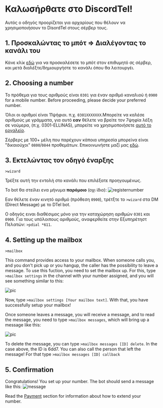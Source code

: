 # Καλωσήρθατε στο DiscordTel!
Αυτός ο οδηγός προορίζεται για αρχαρίους που θέλουν να χρησιμοποιήσουν το DisordTel στους σέρβερ τους.

## 1. Προσκαλώντας το μπότ => Διαλέγοντας το κανάλι του
Κάνε κλίκ [εδώ](https://discordapp.com/oauth2/authorize?client_id=224662505157427200&scope=bot&permissions=84997) για να προσκαλέσετε το μπότ στον επιθυμητό σς σέρβερ, και μετά διαλέξτε/δημιουργήστε το κανάλι όπου θα λειτουργέι.

## 2. Choosing a number
Το πρόθεμα για τους αριθμούς είναι `0301` για έναν αριθμό καναλιού ή `0900` for a mobile number. Before proceeding, please decide your preferred number.

Όλοι οι αριθμοί είναι 11ψήφιοι. π.χ. `0301XXXXXXX`.Μπορείτε να καλέσε αριθμούς με γράμματα, για αυτό **εαν** θέλετε να βρείτε τον 7ψηφία λέξη σε νούμερα, (π.χ. 0301-ELLINAS), μπορείτε να χρησιμοποιήσετε [αυτό το εργαλείο](http://word2number.com).

Σέρβερς με 100+ μέλη που παρέχουν κάποια υπηρεσία μπορείνα είναι "δικαιούχοι" `0800`/`0844` προθεμάτων. Επικοινωνήστε μαζί μας [εδώ](https://discord.gg/uw2dfYf).

## 3. Εκτελώντας τον οδηγό έναρξης
`>wizard`

Τρέξτε αυτή την εντολή στο κανάλι που επιλέξατε προηγουμένως.

To bot θα στείλει ενα μήνυμα **παρόμοιο** (οχι ίδιο): 
![registernumber](http://i.imgur.com/zMKAkPr.png)

Εαν θέλετε έναν κινητό αριθμό (πρόθεση `0900`), τρέτξτε το `>wizard` στα DM (Direct Message) με το DTel bot.

Ο οδηγός ειναι διαθέσιμος μόνο για την καταχώρηση αριθμών `0301` και `0900`. Για τους υπόλοιπους αριθμούς, αναφερθείτε στην Εξυπηρέτηστ Πελατών: `>pdial *611`.

## 4. Setting up the mailbox
`>mailbox`

This command provides access to your mailbox. When someone calls you, and you don't pick up or you hangup, the caller has the possibility to leave a message. To use this fuction, you need to set the mailbox up.
For this, type `>mailbox settings` in the channel with your number assigned, and you will see something similar to this:

![pic](http://i.imgur.com/mv3h3nX.png)

Now, type `>mailbox settings [Your mailbox text]`. With that, you have successfully setup your mailbox!

Once someone leaves a message, you will receive a message, and to read the message, you need to type `>mailbox messages`, which will bring up a message like this: 

![pic](http://i.imgur.com/nba617d.png)

To delete the message, you can type `>mailbox messages [ID] delete`. In the case above, the ID is 6dd7.
You can also call the person that left the message! For that type `>mailbox messages [ID] callback`

## 5. Confirmation
Congratulations! You set up your number.
The bot should send a message like this:
![message](http://i.imgur.com/vuOzp4d.png)

Read the [Payment](http://discordtel.readthedocs.io/en/latest/Payment/) section for information about how to extend your number.
